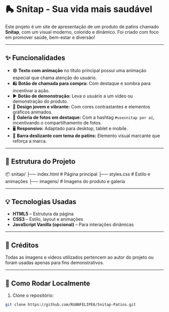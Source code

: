 # 🛼 Snitap - Sua vida mais saudável

Este projeto é um site de apresentação de um produto de patins chamado **Snitap**, com um visual moderno, colorido e dinâmico. Foi criado com foco em promover saúde, bem-estar e diversão!

---

## ✨ Funcionalidades

- 🟢 **Texto com animação** no título principal possui uma animação especial que chama atenção do usuário.
- 🛍️ **Botão de chamada para compra:** Com destaque e sombra para incentivar a ação.
- ▶️ **Botão de demonstração:** Leva o usuário a um vídeo ou demonstração do produto.
- 💖 **Design jovem e vibrante:** Com cores contrastantes e elementos gráficos animados.
- 📸 **Galeria de fotos em destaque:** Com a hashtag `#usesnitap por aí`, incentivando o compartilhamento de fotos.
- 🖥️ **Responsivo:** Adaptado para desktop, tablet e mobile.
- 🧭 **Barra deslizante com tema de patins:** Elemento visual marcante que reforça a marca.

---

## 🧱 Estrutura do Projeto

📦 snitap/
├── index.html # Página principal
├── styles.css # Estilo e animações
├── imagens/ # Imagens do produto e galeria


---

## 💡 Tecnologias Usadas

- **HTML5** – Estrutura da página
- **CSS3** – Estilo, layout e animações
- **JavaScript Vanilla (opcional)** – Para interações dinâmicas

---

## 📸 Créditos

Todas as imagens e vídeos utilizados pertencem ao autor do projeto ou foram usadas apenas para fins demonstrativos.

---

## 🚀 Como Rodar Localmente

1. Clone o repositório:
```bash
git clone https://github.com/RUANFELIPE6/Snitap-Patins.git
